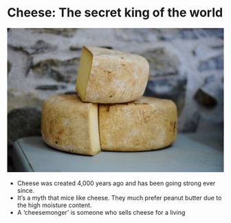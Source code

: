 # Cheese: The secret king of the world

![Cheese and Stone](slides/img/one_image.jpg)

- Cheese was created 4,000 years ago and has been going strong ever since.
- It’s a myth that mice like cheese. They much prefer peanut butter due to the high moisture content.
- A ‘cheesemonger’ is someone who sells cheese for a living